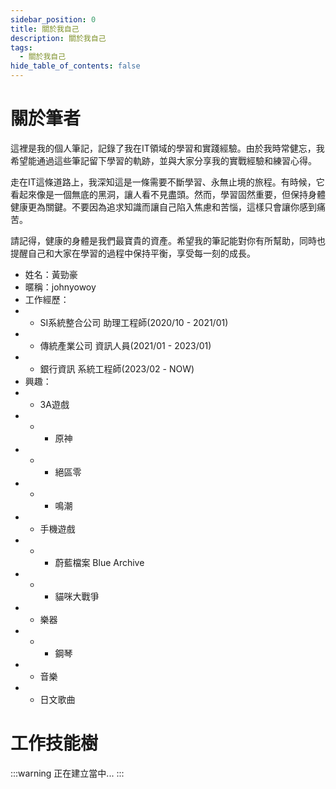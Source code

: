 ```yaml
---
sidebar_position: 0
title: 關於我自己
description: 關於我自己
tags:
  - 關於我自己
hide_table_of_contents: false
---
```


# 關於筆者
這裡是我的個人筆記，記錄了我在IT領域的學習和實踐經驗。由於我時常健忘，我希望能通過這些筆記留下學習的軌跡，並與大家分享我的實戰經驗和練習心得。

走在IT這條道路上，我深知這是一條需要不斷學習、永無止境的旅程。有時候，它看起來像是一個無底的黑洞，讓人看不見盡頭。然而，學習固然重要，但保持身體健康更為關鍵。不要因為追求知識而讓自己陷入焦慮和苦惱，這樣只會讓你感到痛苦。

請記得，健康的身體是我們最寶貴的資產。希望我的筆記能對你有所幫助，同時也提醒自己和大家在學習的過程中保持平衡，享受每一刻的成長。
<!-- truncate -->

* 姓名：黃勁豪
* 暱稱：johnyowoy
* 工作經歷：
* * SI系統整合公司 助理工程師(2020/10 - 2021/01)
* * 傳統產業公司 資訊人員(2021/01 - 2023/01)
* * 銀行資訊 系統工程師(2023/02 - NOW)
* 興趣：
* * 3A遊戲
* * * 原神
* * * 絕區零
* * * 鳴潮
* * 手機遊戲
* * * 蔚藍檔案 Blue Archive
* * * 貓咪大戰爭
* * 樂器
* * * 鋼琴
* * 音樂
* * 日文歌曲

# 工作技能樹
:::warning
正在建立當中...
:::